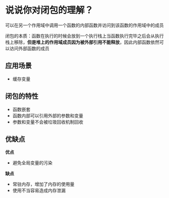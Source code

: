 # 说说你对闭包的理解？

可以在另一个作用域中调用一个函数的内部函数并访问到该函数的作用域中的成员

闭包的本质：函数在执行的时候会放到一个执行栈上当函数执行完毕之后会从执行栈上移除，**但是堆上的作用域成员因为被外部引用不能释放**，因此内部函数依然可以访问外部函数的成员



## 应用场景

- 缓存变量

## 闭包的特性

- 函数嵌套
- 函数内部可以引用外部的参数和变量
- 参数和变量不会被垃圾回收机制回收

## 优缺点

**优点**

- 避免全局变量的污染

**缺点**

- 常驻内存，增加了内存的使用量
- 使用不当容易造成内存泄漏